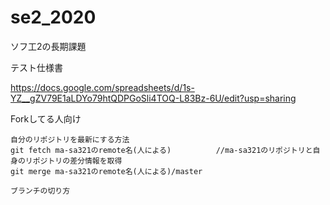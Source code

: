 # se2_2020
ソフ工2の長期課題

テスト仕様書

https://docs.google.com/spreadsheets/d/1s-YZ__gZV79E1aLDYo79htQDPGoSli4TOQ-L83Bz-6U/edit?usp=sharing

Forkしてる人向け
```
自分のリポジトリを最新にする方法
git fetch ma-sa321のremote名(人による)          //ma-sa321のリポジトリと自身のリポジトリの差分情報を取得
git merge ma-sa321のremote名(人による)/master

ブランチの切り方

```
